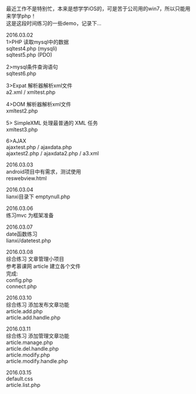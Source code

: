 最近工作不是特别忙，本来是想学学iOS的，可是苦于公司用的win7，所以只能用来学学php！<br>
这是这段时间练习的一些demo，记录下...<br>

2016.03.02<br>
1>PHP 读取mysql中的数据 <br>
sqltest4.php (mysqli)<br>
sqltest5.php (PDO)<br>

2>mysql条件查询语句<br>
sqltest6.php <br>


3>Expat 解析器解析xml文件<br>
a2.xml / xmltest.php<br>

4>DOM 解析器解析xml文件<br>
xmltest2.php<br>

5> SimpleXML 处理最普通的 XML 任务<br>
xmltest3.php<br>

6>AJAX<br>
ajaxtest.php / ajaxdata.php<br>
ajaxtest2.php / ajaxdata2.php / a3.xml<br>

2016.03.03<br>
android项目中有需求，测试使用<br>
reswebview.html<br>

2016.03.04<br>
lianxi目录下 emptynull.php<br>

2016.03.06<br>
练习mvc 为框架准备<br>

2016.03.07<br>
date函数练习<br>
lianxi/datetest.php<br>

2016.03.08<br>
综合练习  文章管理小项目<br>
参考慕课网 article 建立各个文件<br>
完成:<br>
config.php<br>
connect.php

2016.03.10<br>
综合练习 添加发布文章功能<br>
article.add.php<br>
article.add.handle.php<br>

2016.03.11<br>
综合练习 添加管理文章功能<br>
article.manage.php<br>
article.del.handle.php<br>
article.modify.php<br>
article.modify.handle.php<br>

2016.03.15<br>
default.css<br>
article.list.php<br>
